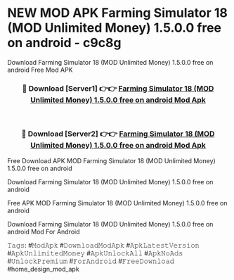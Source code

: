 # NEW MOD APK Farming Simulator 18 (MOD Unlimited Money) 1.5.0.0 free on android - c9c8g
Download Farming Simulator 18 (MOD Unlimited Money) 1.5.0.0 free on android Free Mod APK

<div align="center">
<h3>🔴 Download [Server1] 👉👉 <a href="https://apk-comot.site?title=Farming_Simulator_18_(MOD_Unlimited_Money)_1.5.0.0_free_on_android">Farming Simulator 18 (MOD Unlimited Money) 1.5.0.0 free on android Mod Apk</a></h3><br>

<h3>🔴 Download [Server2] 👉👉 <a href="https://apk-comot.site?title=Farming_Simulator_18_(MOD_Unlimited_Money)_1.5.0.0_free_on_android">Farming Simulator 18 (MOD Unlimited Money) 1.5.0.0 free on android Mod Apk</a></h3>
</div>


Free Download APK MOD Farming Simulator 18 (MOD Unlimited Money) 1.5.0.0 free on android

Download Farming Simulator 18 (MOD Unlimited Money) 1.5.0.0 free on android 

Free APK MOD Farming Simulator 18 (MOD Unlimited Money) 1.5.0.0 free on android 

Download Farming Simulator 18 (MOD Unlimited Money) 1.5.0.0 free on android Mod For Android

𝚃𝚊𝚐𝚜: #𝙼𝚘𝚍𝙰𝚙𝚔 #𝙳𝚘𝚠𝚗𝚕𝚘𝚊𝚍𝙼𝚘𝚍𝙰𝚙𝚔 #𝙰𝚙𝚔𝙻𝚊𝚝𝚎𝚜𝚝𝚅𝚎𝚛𝚜𝚒𝚘𝚗 #𝙰𝚙𝚔𝚄𝚗𝚕𝚒𝚖𝚒𝚝𝚎𝚍𝙼𝚘𝚗𝚎𝚢 #𝙰𝚙𝚔𝚄𝚗𝚕𝚘𝚌𝚔𝙰𝚕𝚕 #𝙰𝚙𝚔𝙽𝚘𝙰𝚍𝚜 #𝚄𝚗𝚕𝚘𝚌𝚔𝙿𝚛𝚎𝚖𝚒𝚞𝚖 #𝙵𝚘𝚛𝙰𝚗𝚍𝚛𝚘𝚒𝚍 #𝙵𝚛𝚎𝚎𝙳𝚘𝚠𝚗𝚕𝚘𝚊𝚍 #home_design_mod_apk